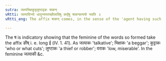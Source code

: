 ```yaml
---
sutra: जल्पभिक्षकुदृलुण्टवृङः षाकन्
vRtti: जल्पादिभ्यो धातुभ्यस्तच्छीलादिषु कर्तृषु षाकन्प्रत्ययो भवति ॥
vRtti_eng: The affix षाकन् comes, in the sense of the 'agent having such a habit &c', after the following verbs:-- जल्प्, भिक्ष्, कुदृ, लुष्ठ and वृ ।

---
```

The ष is indicatory showing that the feminine of the words so formed take the affix ङीष् i. e. long ई (IV. 1. 41). As जल्पाकः 'talkative'; भिक्षाकः 'a beggar'; कुट्टाकः 'who or what cuts'; लुण्टाकः 'a thief or robber'; वराकः 'low, miserable'. In the feminine जल्पाकी &c.